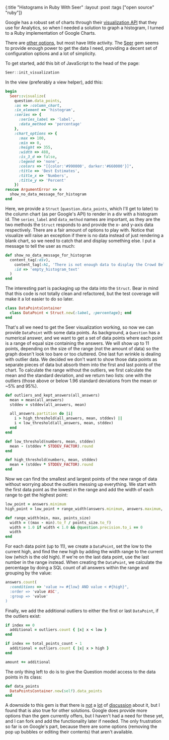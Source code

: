 {:title "Histograms in Ruby With Seer"
:layout :post
:tags ["open source" "ruby"]}

Google has a robust set of charts through their [visualization API](https://developers.google.com/chart/)
that they use for Analytics, so when I needed a solution to graph a histogram, I turned to a Ruby
implementation of Google Charts.

There are [other options](https://www.ruby-toolbox.com/categories/graphing.html),
but most have little activity. The [Seer](https://github.com/CoralineAda/seer) gem seems to
provide enough power to get the data I need, providing a decent set of configuration options and a
lot of simplicity.

To get started, add this bit of JavaScript to the head of the page:

```javascript
Seer::init_visualization
```

In the view (preferably a view helper), add this:

```ruby
begin
  Seer::visualize(
    question.data_points,
    :as => :column_chart,
    :in_element => 'histogram',
    :series => {
      :series_label => 'label',
      :data_method => 'percentage'
    },
    :chart_options => {
      :max => 100,
      :min => 0,
      :height => 355,
      :width => 488,
      :is_3_d => false,
      :legend => 'none',
      :colors => "[{color:'#990000', darker:'#660000'}]",
      :title => 'Best Estimates',
      :title_x => 'Numbers',
      :title_y => 'Percent'
    })
rescue ArgumentError => e
  show_no_data_message_for_histogram
end
```

Here, we provide a `Struct` (`question.data_points`, which I'll get to later) to the column chart
(as per Google's API) to render in a div with a histogram id. The `series_label` and `data_method`
names are important, as they are the two methods the `Struct` responds to and provide the x- and
y-axis data respectively. There are a fair amount of options to play with. Notice that visualize
will raise an exception if there is no data instead of just rendering a blank chart, so we need to
catch that and display something else. I put a message to tell the user as much:

```ruby
def show_no_data_message_for_histogram
  content_tag(:div),
    content_tag(:h1, 'There is not enough data to display the Crowd Belief chart'),
    :id => 'empty_histogram_text'
  )
end
```

The interesting part is packaging up the data into the `Struct`. Bear in mind that this code is not
totally clean and refactored, but the test coverage will make it a lot easier to do so later.

```ruby
class DataPointsContainer
  class DataPoint < Struct.new(:label, :percentage); end
end
```

That's all we need to get the Seer visualization working, so now we can provide `DataPoint` with
some data points. As background, a `Question` has a numerical answer, and we want to get a set of
data points where each point is a range of equal size containing the answers. We will show up to
11 points, depending on the size of the range (not the amount of data) so the graph doesn't look
too bare or too cluttered. One last fun wrinkle is dealing with outlier data. We decided we don't
want to show those data points as separate pieces of data but absorb them into the first and last
points of the chart. To calculate the range without the outliers, we first calculate the mean and
the standard deviation, and we return two lists: one with the outliers (those above or below 1.96
standard deviations from the mean or ~5% and 95%).

```ruby
def outliers_and_kept_answers(all_answers)
  mean = mean(all_answers)
  stddev = stddev(all_answers, mean)

  all_answers.partition do |i|
    i > high_threshold(all_answers, mean, stddev) ||
    i < low_threshold(all_answers, mean, stddev)
  end
end

def low_threshold(numbers, mean, stddev)
  mean - (stddev * STDDEV_FACTOR).round
end

def high_threshold(numbers, mean, stddev)
  mean + (stddev * STDDEV_FACTOR).round
end
```

Now we can find the smallest and largest points of the new range of data without worrying about
the outliers messing up everything. We start with the first data point as the lowest in the range
and add the width of each range to get the highest point:

```ruby
low_point = answers.minimum
high_point = low_point + range_width(answers.minimum, answers.maximum, amount_of_points)

def range_width(min, max, points_size)
  width = ((max - min).to_f / points_size.to_f)
  width = 1.0 if width < 1.0 && @question.precision.to_i == 0
  width
end
```

For each data point (up to 11), we create a `DataPoint`, set the low to the current high, and find
the new high by adding the width range to the current low (which is the old high). If we're on the
last data point, use the last number in the range instead. When creating the `DataPoint`, we
calculate the percentage by doing a SQL count of all answers within the range and grouping by the
value:

```ruby
answers.count(
  :conditions => 'value >= #{low} AND value < #{high}",
  :order => 'value ASC',
  :group => 'value'
)
```

Finally, we add the additional outliers to either the first or last `DataPoint`, if the outliers
exist:

```ruby
if index == 0
  additional = outliers.count { |x| x < low }
end

if index == total_points_count - 1
  additional = outliers.count { |x| x > high }
end

amount += additional
```


The only thing left to do is to give the Question model access to the data points in its class:

```ruby
def data_points
  DataPointsContainer.new(self).data_points
end
```

A downside to this gem is that there is [not](https://www.ruby-forum.com/topic/996227) a
[lot](https://groups.google.com/forum/?fromgroups#!topic/rubyonrails-talk/5ULCgyWU7Xk) of
[discussion](http://stackoverflow.com/questions/4624601/seer-gem-usage-showing-errors) about it,
but I found that is also true for other solutions. Google does provide more options than the gem
currently offers, but I haven't had a need for these yet, and I can fork and add the functionality
later if needed. The only frustration so far is on Google's part, because there are some options
(removing the pop up bubbles or editing their contents) that aren't available.
